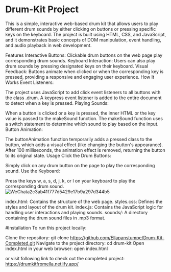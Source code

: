 # Drum-Kit Project

This is a simple, interactive web-based drum kit that allows users to play different drum sounds by either clicking on buttons or pressing specific keys on the keyboard. The project is built using HTML, CSS, and JavaScript, and it demonstrates basic concepts of DOM manipulation, event handling, and audio playback in web development.

Features
Interactive Buttons: Clickable drum buttons on the web page play corresponding drum sounds.
Keyboard Interaction: Users can also play drum sounds by pressing designated keys on their keyboard.
Visual Feedback: Buttons animate when clicked or when the corresponding key is pressed, providing a responsive and engaging user experience.
How It Works
Event Listeners:

The project uses JavaScript to add click event listeners to all buttons with the class .drum.
A keypress event listener is added to the entire document to detect when a key is pressed.
Playing Sounds:

When a button is clicked or a key is pressed, the inner HTML or the key value is passed to the makeSound function.
The makeSound function uses a switch statement to determine which sound to play based on the input.
Button Animation:

The buttonAnimation function temporarily adds a pressed class to the button, which adds a visual effect (like changing the button's appearance).
After 100 milliseconds, the animation effect is removed, returning the button to its original state.
Usage
Click the Drum Buttons:

Simply click on any drum button on the page to play the corresponding sound.
Use the Keyboard:

Press the keys w, a, s, d, j, k, or l on your keyboard to play the corresponding drum sound.
![WeChata2c3ab41f777d5429e17b9a297d344b5](https://github.com/user-attachments/assets/fbe0b722-18c8-4ce1-839d-aa6124ad59e3)

index.html: Contains the structure of the web page.
styles.css: Defines the styles and layout of the drum kit.
index.js: Contains the JavaScript logic for handling user interactions and playing sounds.
sounds/: A directory containing the drum sound files in .mp3 format.

#Installation
To run this project locally:

Clone the repository: git clone https://github.com/Ellapanstumpe/Drum-Kit-Completed.git
Navigate to the project directory: cd drum-kit
Open index.html in your web browser: open index.html

or visit following link to check out the completed project:
 https://drumkitfromella.netlify.app/ 
